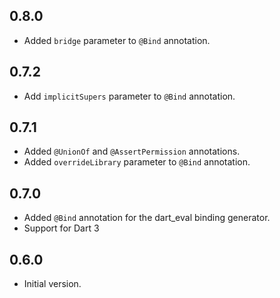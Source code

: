 ## 0.8.0
- Added `bridge` parameter to `@Bind` annotation.

## 0.7.2
- Add `implicitSupers` parameter to `@Bind` annotation.

## 0.7.1
- Added `@UnionOf` and `@AssertPermission` annotations.
- Added `overrideLibrary` parameter to `@Bind` annotation.

## 0.7.0
- Added `@Bind` annotation for the dart_eval binding generator.
- Support for Dart 3

## 0.6.0

- Initial version.
